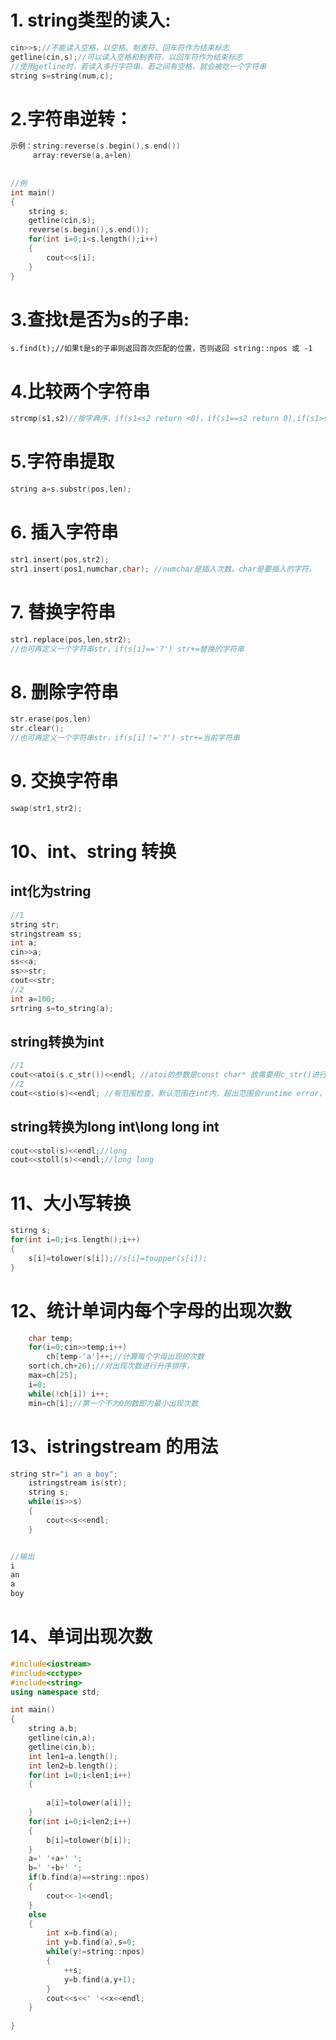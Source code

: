 # 1. string类型的读入:

```c++
cin>>s;//不能读入空格，以空格、制表符、回车符作为结束标志
getline(cin,s);//可以读入空格和制表符，以回车符作为结束标志
//使用getline时，若读入多行字符串，若之间有空格，就会被吃一个字符串
string s=string(num,c);
```



# 2.字符串逆转：

```c++
示例：string:reverse(s.begin(),s.end())  
     array:reverse(a,a+len)
         
         
//例
int main()
{
	string s;
	getline(cin,s);
	reverse(s.begin(),s.end());
	for(int i=0;i<s.length();i++)
	{
		cout<<s[i];
	}
}
```

# 3.查找t是否为s的子串:

```
s.find(t);//如果t是s的子串则返回首次匹配的位置，否则返回 string::npos 或 -1
```

# 4.比较两个字符串

```c++
strcmp(s1,s2)//按字典序，if(s1<s2 return <0)，if(s1==s2 return 0),if(s1>s2 return >0)
```

# 5.字符串提取

```c++
string a=s.substr(pos,len);
```

# 6. 插入字符串

```c++
str1.insert(pos,str2);
str1.insert(pos1,numchar,char); //numchar是插入次数，char是要插入的字符。
```

# 7. 替换字符串

```c++
str1.replace(pos,len,str2);
//也可再定义一个字符串str，if(s[i]=='?') str+=替换的字符串
```

# 8. 删除字符串

```c++
str.erase(pos,len)
str.clear();
//也可再定义一个字符串str，if(s[i]！='?') str+=当前字符串
```

# 9. 交换字符串 

```c++
swap(str1,str2);
```

# 10、int、string 转换

## int化为string

```c++
//1
string str;
stringstream ss;
int a;
cin>>a;
ss<<a;
ss>>str;
cout<<str;
//2
int a=100;
srtring s=to_string(a);
```

## string转换为int

```c++
//1
cout<<atoi(s.c_str())<<endl; //atoi的参数是const char* 故需要用c_str()进行转换,stio 的参数是const string*
//2
cout<<stio(s)<<endl; //有范围检查，默认范围在int内，超出范围会runtime error，atio没有检查，超出上界，则输出上界，超出下界，则输出下界
```

## string转换为long int\long long int

```c++
cout<<stol(s)<<endl;//long 
cout<<stoll(s)<<endl;//long long 
```



# 11、大小写转换

```c++
stirng s;
for(int i=0;i<s.length();i++)
{
    s[i]=tolower(s[i]);//s[i]=toupper(s[i]);
}
```

# 12、统计单词内每个字母的出现次数

```c++
    char temp; 
    for(i=0;cin>>temp;i++)
        ch[temp-'a']++;//计算每个字母出现的次数
    sort(ch,ch+26);//对出现次数进行升序排序，
    max=ch[25];
    i=0;
    while(!ch[i]) i++;
    min=ch[i];//第一个不为0的数即为最小出现次数
```

# 13、istringstream 的用法

```c++
string str="i an a boy";  
    istringstream is(str);  
    string s;  
    while(is>>s)  
    {  
        cout<<s<<endl;  
    }  


//输出
i
an
a
boy
```

# 14、单词出现次数

```c++
#include<iostream>
#include<cctype>
#include<string>
using namespace std;

int main()
{
	string a,b;
	getline(cin,a);
    getline(cin,b);
	int len1=a.length();
	int len2=b.length();
	for(int i=0;i<len1;i++)
	{
		
		a[i]=tolower(a[i]);
	}	
	for(int i=0;i<len2;i++)
	{
		b[i]=tolower(b[i]);
	}
	a=' '+a+' ';
	b=' '+b+' ';
	if(b.find(a)==string::npos)
	{
		cout<<-1<<endl;
	}
	else
	{
		int x=b.find(a);
		int y=b.find(a),s=0;
		while(y!=string::npos)
		{
			++s;
			y=b.find(a,y+1);
		}
		cout<<s<<' '<<x<<endl;
	}
	
} 
```

